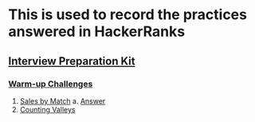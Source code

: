 # This is used to record the practices answered in HackerRanks

## [Interview Preparation Kit](https://www.hackerrank.com/interview/interview-preparation-kit)
### [Warm-up Challenges](https://www.hackerrank.com/interview/interview-preparation-kit/warmup/challenges)
1. [Sales by Match](https://www.hackerrank.com/challenges/sock-merchant/problem?isFullScreen=true&h_l=interview&playlist_slugs%5B%5D=interview-preparation-kit&playlist_slugs%5B%5D=warmup)
  a. [Answer](./interview_preparation_kit/warm-up_challenges/sales_by_match.py)
2. [Counting Valleys](https://www.hackerrank.com/challenges/counting-valleys/problem?isFullScreen=true&h_l=interview&playlist_slugs%5B%5D=interview-preparation-kit&playlist_slugs%5B%5D=warmup)
